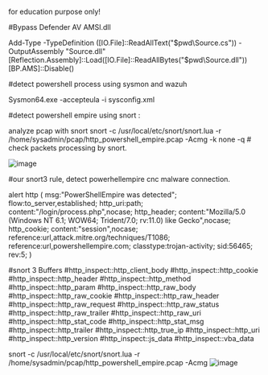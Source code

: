 for education purpose only!

#Bypass Defender AV AMSI.dll

Add-Type -TypeDefinition ([IO.File]::ReadAllText("$pwd\Source.cs")) -OutputAssembly "Source.dll"
[Reflection.Assembly]::Load([IO.File]::ReadAllBytes("$pwd\\Source.dll"))
[BP.AMS]::Disable()


#detect powershell process using sysmon and wazuh

Sysmon64.exe -accepteula -i sysconfig.xml

#detect powershell empire using snort :

analyze pcap with snort
snort -c /usr/local/etc/snort/snort.lua -r /home/sysadmin/pcap/http_powershell_empire.pcap -Acmg -k none -q # check packets processing by snort.

![image](https://user-images.githubusercontent.com/92370823/148438040-ae3a9a3f-17fe-4987-83e4-d44f7ae87e39.png)

#our snort3 rule, detect powerhellempire cnc malware connection.

alert http (
        msg:"PowerShellEmpire was detected";
        flow:to_server,established;
        http_uri:path;
        content:"/login/process.php",nocase;
        http_header;
        content:"Mozilla/5.0 (Windows NT 6.1; WOW64; Trident/7.0; rv:11.0) like Gecko",nocase;
        http_cookie;
        content:"session",nocase;
        reference:url,attack.mitre.org/techniques/T1086;
        reference:url,powershellempire.com;
        classtype:trojan-activity;
        sid:56465; rev:5;
)

#snort 3 Buffers
#http_inspect::http_client_body
#http_inspect::http_cookie
#http_inspect::http_header
#http_inspect::http_method
#http_inspect::http_param
#http_inspect::http_raw_body
#http_inspect::http_raw_cookie
#http_inspect::http_raw_header
#http_inspect::http_raw_request
#http_inspect::http_raw_status
#http_inspect::http_raw_trailer
#http_inspect::http_raw_uri
#http_inspect::http_stat_code
#http_inspect::http_stat_msg
#http_inspect::http_trailer
#http_inspect::http_true_ip
#http_inspect::http_uri
#http_inspect::http_version
#http_inspect::js_data
#http_inspect::vba_data

snort -c /usr/local/etc/snort/snort.lua -r /home/sysadmin/pcap/http_powershell_empire.pcap -Acmg 
![image](https://user-images.githubusercontent.com/92370823/148611213-23ffb093-cd89-447e-ae07-c61640ae1a48.png)


